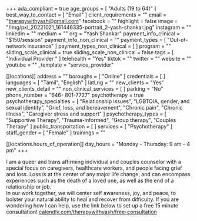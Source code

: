 +++
ada_compliant = true
age_groups = [ "Adults (19 to 64)" ]
best_way_to_contact = [ "Email" ]
client_requirements = ""
email = "therapywithyash@gmail.com"
facebook = ""
highlight = false
image = "/img/pxl_20221021_161446335-portrait_2-yash-shankar.jpg"
instagram = ""
linkedin = ""
medium = ""
org = "Yash Shankar"
payment_info_clinical = "$150/session"
payment_info_non_clinical = ""
payment_types = [ "Out-of-network insurance" ]
payment_types_non_clinical = [ ]
program = ""
sliding_scale_clinical = true
sliding_scale_non_clinical = false
tags = [ "Individual Provider " ]
telehealth = "Yes"
tiktok = ""
twitter = ""
website = ""
youtube = ""
_template = "service_provider"

[[locations]]
address = ""
boroughs = [ "Online" ]
credentials = [ ]
languages = [ "Tamil", "English" ]
latLng = ""
new_clients = "Yes"
new_clients_detail = ""
non_clinical_services = [ ]
parking = "No"
phone_number = "646- 801-7727‬"
psychotherapy = true
psychotherapy_specialties = [
  "Relationship issues",
  "LGBTQIA, gender, and sexual identity",
  "Grief, loss, and bereavement",
  "Chronic pain",
  "Chronic illness",
  "Caregiver stress and support"
]
psychotherapy_types = [
  "Supportive Therapy",
  "Trauma-informed",
  "Group therapy",
  "Couples Therapy"
]
public_transportation = [ ]
services = [ "Psychotherapy" ]
staff_gender = [ "Female" ]
trainings = ""

  [[locations.hours_of_operation]]
  day_hours = "Monday - Thursday: 9 am - 4 pm"
+++

I am a queer and trans affirming individual and couples counselor with a special focus on caregivers, healthcare workers, and people facing grief and loss. Loss is at the center of any major life change, and can encompass experiences such as the death of a loved one, as well as the end of a relationship or job.  
In our work together, we will center self awareness, joy, and peace, to bolster your natural ability to heal and recover from difficulty. If you are wondering how I can help, use the link below to set up a free 15 minute consultation! [calendly.com/therapywithyash/free-consultation](http://calendly.com/therapywithyash/free-consultation)
